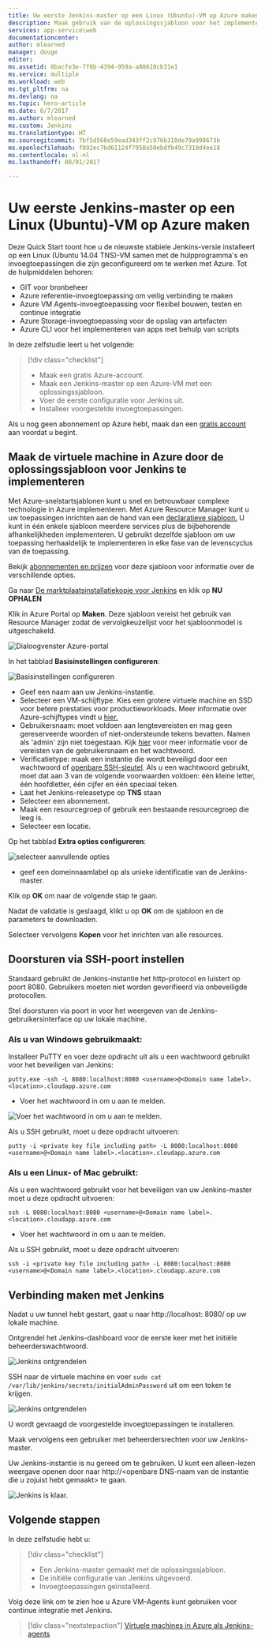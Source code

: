 ```yaml
---
title: Uw eerste Jenkins-master op een Linux (Ubuntu)-VM op Azure maken
description: Maak gebruik van de oplossingssjabloon voor het implementeren van Jenkins.
services: app-service\web
documentationcenter: 
author: mlearned
manager: douge
editor: 
ms.assetid: 8bacfe3e-7f0b-4394-959a-a88618cb31e1
ms.service: multiple
ms.workload: web
ms.tgt_pltfrm: na
ms.devlang: na
ms.topic: hero-article
ms.date: 6/7/2017
ms.author: mlearned
ms.custom: Jenkins
ms.translationtype: HT
ms.sourcegitcommit: 7bf5d568e59ead343ff2c976b310de79a998673b
ms.openlocfilehash: f892ec7bd61124f7958a50ebdfb49c7310d4ee18
ms.contentlocale: nl-nl
ms.lasthandoff: 08/01/2017

---
```


# <a name="create-your-first-jenkins-master-on-a-linux-ubuntu-vm-on-azure"></a>Uw eerste Jenkins-master op een Linux (Ubuntu)-VM op Azure maken

Deze Quick Start toont hoe u de nieuwste stabiele Jenkins-versie installeert op een Linux (Ubuntu 14.04 TNS)-VM samen met de hulpprogramma's en invoegtoepassingen die zijn geconfigureerd om te werken met Azure. Tot de hulpmiddelen behoren:
<ul>
<li>GIT voor bronbeheer</li>
<li>Azure referentie-invoegtoepassing om veilig verbinding te maken</li>
<li>Azure VM Agents-invoegtoepassing voor flexibel bouwen, testen en continue integratie</li>
<li>Azure Storage-invoegtoepassing voor de opslag van artefacten</li>
<li>Azure CLI voor het implementeren van apps met behulp van scripts</li>
</ul>

In deze zelfstudie leert u het volgende:

> [!div class="checklist"]
> * Maak een gratis Azure-account.
> * Maak een Jenkins-master op een Azure-VM met een oplossingssjabloon. 
> * Voer de eerste configuratie voor Jenkins uit.
> * Installeer voorgestelde invoegtoepassingen.

Als u nog geen abonnement op Azure hebt, maak dan een [gratis account](https://azure.microsoft.com/free/?WT.mc_id=A261C142F) aan voordat u begint.

## <a name="create-the-vm-in-azure-by-deploying-the-solution-template-for-jenkins"></a>Maak de virtuele machine in Azure door de oplossingssjabloon voor Jenkins te implementeren

Met Azure-snelstartsjablonen kunt u snel en betrouwbaar complexe technologie in Azure implementeren.  Met Azure Resource Manager kunt u uw toepassingen inrichten aan de hand van een [declaratieve sjabloon.](https://azure.microsoft.com/en-us/resources/templates/?term=jenkins) U kunt in één enkele sjabloon meerdere services plus de bijbehorende afhankelijkheden implementeren. U gebruikt dezelfde sjabloon om uw toepassing herhaaldelijk te implementeren in elke fase van de levenscyclus van de toepassing.

Bekijk [abonnementen en prijzen](https://azuremarketplace.microsoft.com/en-us/marketplace/apps/bitnami.jenkins?tab=PlansAndPrice) voor deze sjabloon voor informatie over de verschillende opties.

Ga naar [De marktplaatsinstallatiekopie voor Jenkins](https://azuremarketplace.microsoft.com/en-us/marketplace/apps/azure-oss.jenkins?tab=Overview) en klik op **NU OPHALEN**  

Klik in Azure Portal op **Maken**.  Deze sjabloon vereist het gebruik van Resource Manager zodat de vervolgkeuzelijst voor het sjabloonmodel is uitgeschakeld.
   
![Dialoogvenster Azure-portal](./media/install-jenkins-solution-template/ap-create.png)

In het tabblad **Basisinstellingen configureren**:

![Basisinstellingen configureren](./media/install-jenkins-solution-template/ap-basic.png)

* Geef een naam aan uw Jenkins-instantie.
* Selecteer een VM-schijftype.  Kies een grotere virtuele machine en SSD voor betere prestaties voor productieworkloads.  Meer informatie over Azure-schijftypes vindt u [hier.](https://docs.microsoft.com/en-us/azure/storage/storage-premium-storage)
* Gebruikersnaam: moet voldoen aan lengtevereisten en mag geen gereserveerde woorden of niet-ondersteunde tekens bevatten. Namen als 'admin' zijn niet toegestaan.  Kijk [hier](https://docs.microsoft.com/en-us/azure/virtual-machines/windows/faq) voor meer informatie voor de vereisten van de gebruikersnaam en het wachtwoord.
* Verificatietype: maak een instantie die wordt beveiligd door een wachtwoord of [openbare SSH-sleutel](https://docs.microsoft.com/en-us/azure/virtual-machines/linux/ssh-from-windows). Als u een wachtwoord gebruikt, moet dat aan 3 van de volgende voorwaarden voldoen: één kleine letter, één hoofdletter, één cijfer en één speciaal teken.
* Laat het Jenkins-releasetype op **TNS** staan
* Selecteer een abonnement.
* Maak een resourcegroep of gebruik een bestaande resourcegroep die leeg is. 
* Selecteer een locatie.

Op het tabblad **Extra opties configureren**:

![selecteer aanvullende opties](./media/install-jenkins-solution-template/ap-addtional.png)

* geef een domeinnaamlabel op als unieke identificatie van de Jenkins-master.

Klik op **OK** om naar de volgende stap te gaan. 

Nadat de validatie is geslaagd, klikt u op **OK** om de sjabloon en de parameters te downloaden. 

Selecteer vervolgens **Kopen** voor het inrichten van alle resources.

## <a name="setup-ssh-port-forwarding"></a>Doorsturen via SSH-poort instellen

Standaard gebruikt de Jenkins-instantie het http-protocol en luistert op poort 8080. Gebruikers moeten niet worden geverifieerd via onbeveiligde protocollen.
    
Stel doorsturen via poort in voor het weergeven van de Jenkins-gebruikersinterface op uw lokale machine.

### <a name="if-you-are-using-windows"></a>Als u van Windows gebruikmaakt:

Installeer PuTTY en voer deze opdracht uit als u een wachtwoord gebruikt voor het beveiligen van Jenkins:
```
putty.exe -ssh -L 8080:localhost:8080 <username>@<Domain name label>.<location>.cloudapp.azure.com
```
* Voer het wachtwoord in om u aan te melden.

![Voer het wachtwoord in om u aan te melden.](./media/install-jenkins-solution-template/jenkins-pwd.png)

Als u SSH gebruikt, moet u deze opdracht uitvoeren:
```
putty -i <private key file including path> -L 8080:localhost:8080 <username>@<Domain name label>.<location>.cloudapp.azure.com
```

### <a name="if-you-are-using-linux-or-mac"></a>Als u een Linux- of Mac gebruikt:

Als u een wachtwoord gebruikt voor het beveiligen van uw Jenkins-master moet u deze opdracht uitvoeren:
```
ssh -L 8080:localhost:8080 <username>@<Domain name label>.<location>.cloudapp.azure.com
```
* Voer het wachtwoord in om u aan te melden.

Als u SSH gebruikt, moet u deze opdracht uitvoeren:
```
ssh -i <private key file including path> -L 8080:localhost:8080 <username>@<Domain name label>.<location>.cloudapp.azure.com
```

## <a name="connect-to-jenkins"></a>Verbinding maken met Jenkins
Nadat u uw tunnel hebt gestart, gaat u naar http://localhost: 8080/ op uw lokale machine.

Ontgrendel het Jenkins-dashboard voor de eerste keer met het initiële beheerderswachtwoord.

![Jenkins ontgrendelen](./media/install-jenkins-solution-template/jenkins-unlock.png)

SSH naar de virtuele machine en voer `sudo cat /var/lib/jenkins/secrets/initialAdminPassword` uit om een token te krijgen.

![Jenkins ontgrendelen](./media/install-jenkins-solution-template/jenkins-ssh.png)

U wordt gevraagd de voorgestelde invoegtoepassingen te installeren.

Maak vervolgens een gebruiker met beheerdersrechten voor uw Jenkins-master.

Uw Jenkins-instantie is nu gereed om te gebruiken. U kunt een alleen-lezen weergave openen door naar http://\<openbare DNS-naam van de instantie die u zojuist hebt gemaakt\> te gaan.

![Jenkins is klaar.](./media/install-jenkins-solution-template/jenkins-welcome.png)

## <a name="next-steps"></a>Volgende stappen

In deze zelfstudie hebt u:

> [!div class="checklist"]
> * Een Jenkins-master gemaakt met de oplossingssjabloon.
> * De initiële configuratie van Jenkins uitgevoerd.
> * Invoegtoepassingen geïnstalleerd.

Volg deze link om te zien hoe u Azure VM-Agents kunt gebruiken voor continue integratie met Jenkins.

> [!div class="nextstepaction"]
> [Virtuele machines in Azure als Jenkins-agents](jenkins-azure-vm-agents.md)

